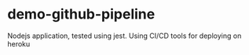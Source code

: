 # demo-github-pipeline
Nodejs application, tested using jest. Using CI/CD tools for deploying on heroku
